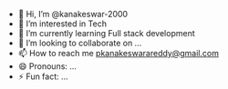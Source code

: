 - 👋 Hi, I’m @kanakeswar-2000
- 👀 I’m interested in Tech
- 🌱 I’m currently learning Full stack development
- 💞️ I’m looking to collaborate on ...
- 📫 How to reach me pkanakeswarareddy@gmail.com
- 😄 Pronouns: ...
- ⚡ Fun fact: ...

<!---
kanakeswar-2000/kanakeswar-2000 is a ✨ special ✨ repository because its `README.md` (this file) appears on your GitHub profile.
You can click the Preview link to take a look at your changes.
--->
